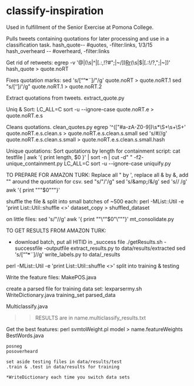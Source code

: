 classify-inspiration
====================
Used in fulfillment of the Senior Exercise at Pomona College.

Pulls tweets containing quotations for later processing and use in a classification task.
hash_quote-- #quotes, -filter:links, 1/3/15
hash_overheard -- #overheard, -filter:links

Get rid of retweets:
egrep -v '@|(\s|^|[.:,!?#";|~/])[Rr]([Tt]|[Ee][tT][wW][Ee][Ee][Tt])(\s|$|[.:!/?,";|~])'  hash_quote > quote.noRT

Fixes quotation marks:
sed 's/[“”❝¨]/"/g' quote.noRT > quote.noRT.1
sed "s/[‘’]/'/g" quote.noRT.1 > quote.noRT.2


Extract quotations from tweets.
extract_quote.py

Uniq & Sort:
LC_ALL=C sort -u --ignore-case  quote.noRT.e > quote.noRT.e.s

Cleans quotations.
clean_quotes.py
egrep '^(["#a-zA-Z0-9])\s*\S+\s+\S+' quote.noRT.e.s.clean.s > quote.noRT.e.s.clean.s.small
sed 's/#//g' quote.noRT.e.s.clean.s.small > quote.noRT.e.s.clean.s.small.hash

Unique quotations:
Sort quotations by length for containment script:
cat testfile | awk '{ print length, $0 }' | sort -n | cut -d" " -f2-
unique_containment.py
LC_ALL=C sort -u --ignore-case
uniquify.py

TO PREPARE FOR AMAZON TURK: 
Replace all " by ', replace all &amp; by &, add "" around the quotation for csv.
sed "s/\"/'/g" 
sed 's/\&amp;/\&/g'
sed 's// /g'
awk '{ print "\""$0"\""}' 

shuffle the file & split into small batches of ~500 each:
perl -MList::Util -e 'print List::Util::shuffle <>' dataset_copy > shuffled_dataset

on little files:
sed 's/"//g'
awk '{ print "\"\“"$0"\”\""}'
mt_consolidate.py


TO GET RESULTS FROM AMAZON TURK:
- download batch, put all HITID in _success file
./getResults.sh -successfile  -outputfile 
extract_results.py to data/results/extracted
sed 's/[“”❝¨]//g'
write_labels.py to data/_results


perl -MList::Util -e 'print List::Util::shuffle <>'
split into training & testing

Write the feature files: 
MakePOS.java

create a parsed file for training data set: lexparsermy.sh
WriteDictionary.java training_set parsed_data

Multiclassify.java
>>RESULTS are in name.multiclassify_results.txt

Get the best features:
perl svmtoWeight.pl model > name.featureWeights
BestWords.java



~~~~~ MY DATASET:
posneg
posoverheard

set aside testing files in data/results/test
.train & .test in data/results for training

*WriteDictionary each time you switch data sets










                                                              
